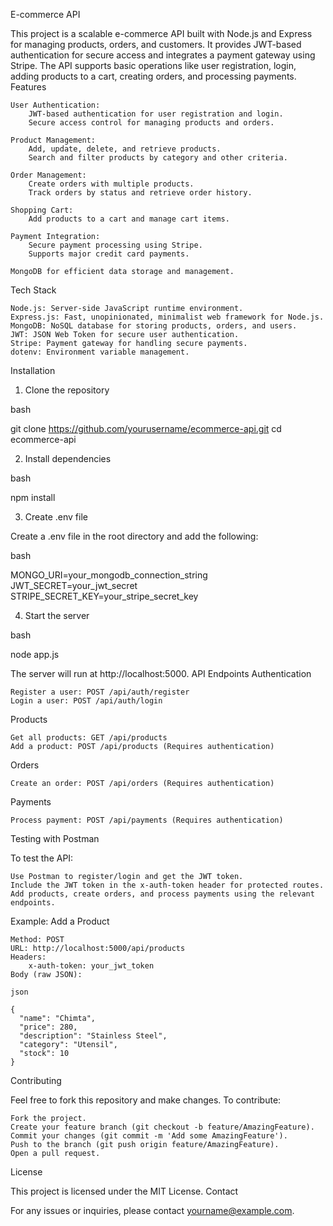E-commerce API

This project is a scalable e-commerce API built with Node.js and Express for managing products, orders, and customers. It provides JWT-based authentication for secure access and integrates a payment gateway using Stripe. The API supports basic operations like user registration, login, adding products to a cart, creating orders, and processing payments.
Features

    User Authentication:
        JWT-based authentication for user registration and login.
        Secure access control for managing products and orders.

    Product Management:
        Add, update, delete, and retrieve products.
        Search and filter products by category and other criteria.

    Order Management:
        Create orders with multiple products.
        Track orders by status and retrieve order history.

    Shopping Cart:
        Add products to a cart and manage cart items.

    Payment Integration:
        Secure payment processing using Stripe.
        Supports major credit card payments.

    MongoDB for efficient data storage and management.

Tech Stack

    Node.js: Server-side JavaScript runtime environment.
    Express.js: Fast, unopinionated, minimalist web framework for Node.js.
    MongoDB: NoSQL database for storing products, orders, and users.
    JWT: JSON Web Token for secure user authentication.
    Stripe: Payment gateway for handling secure payments.
    dotenv: Environment variable management.

Installation
1. Clone the repository

bash

git clone https://github.com/yourusername/ecommerce-api.git
cd ecommerce-api

2. Install dependencies

bash

npm install

3. Create .env file

Create a .env file in the root directory and add the following:

bash

MONGO_URI=your_mongodb_connection_string
JWT_SECRET=your_jwt_secret
STRIPE_SECRET_KEY=your_stripe_secret_key

4. Start the server

bash

node app.js

The server will run at http://localhost:5000.
API Endpoints
Authentication

    Register a user: POST /api/auth/register
    Login a user: POST /api/auth/login

Products

    Get all products: GET /api/products
    Add a product: POST /api/products (Requires authentication)

Orders

    Create an order: POST /api/orders (Requires authentication)

Payments

    Process payment: POST /api/payments (Requires authentication)

Testing with Postman

To test the API:

    Use Postman to register/login and get the JWT token.
    Include the JWT token in the x-auth-token header for protected routes.
    Add products, create orders, and process payments using the relevant endpoints.

Example: Add a Product

    Method: POST
    URL: http://localhost:5000/api/products
    Headers:
        x-auth-token: your_jwt_token
    Body (raw JSON):

    json

    {
      "name": "Chimta",
      "price": 280,
      "description": "Stainless Steel",
      "category": "Utensil",
      "stock": 10
    }

Contributing

Feel free to fork this repository and make changes. To contribute:

    Fork the project.
    Create your feature branch (git checkout -b feature/AmazingFeature).
    Commit your changes (git commit -m 'Add some AmazingFeature').
    Push to the branch (git push origin feature/AmazingFeature).
    Open a pull request.

License

This project is licensed under the MIT License.
Contact

For any issues or inquiries, please contact yourname@example.com.

